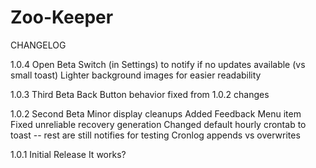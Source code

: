 # Zoo-Keeper
CHANGELOG

1.0.4 Open Beta
	Switch (in Settings) to notify if no updates available (vs small toast)
	Lighter background images for easier readability

1.0.3 Third Beta
	Back Button behavior fixed from 1.0.2 changes

1.0.2 Second Beta
	Minor display cleanups
	Added Feedback Menu item
	Fixed unreliable recovery generation
	Changed default hourly crontab to toast
	  -- rest are still notifies for testing
	Cronlog appends vs overwrites

1.0.1 Initial Release
	It works?
